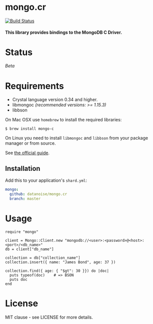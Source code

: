 # mongo.cr

[![Build Status](https://travis-ci.org/elbywan/mongo.cr.svg?branch=master)](https://travis-ci.org/elbywan/mongo.cr)

#### This library provides bindings to the MongoDB C Driver.

# Status

*Beta*

# Requirements

- Crystal language version 0.34 and higher.
- libmongoc *(recommended versions: >= 1.15.3)*
- libbson

On Mac OSX use `homebrew` to install the required libraries:

```
$ brew install mongo-c
```

On Linux you need to install `libmongoc` and `libbson` from your package manager or from source.

See [the official guide](http://mongoc.org/libmongoc/current/installing.html).

## Installation

Add this to your application's `shard.yml`:

```yaml
mongo:
  github: datanoise/mongo.cr
  branch: master
```

# Usage

```crystal
require "mongo"

client = Mongo::Client.new "mongodb://<user>:<password>@<host>:<port>/<db_name>"
db = client["db_name"]

collection = db["collection_name"]
collection.insert({ name: "James Bond", age: 37 })

collection.find({ age: { "$gt": 30 }}) do |doc|
  puts typeof(doc)    # => BSON
  puts doc
end
```

# License

MIT clause - see LICENSE for more details.
